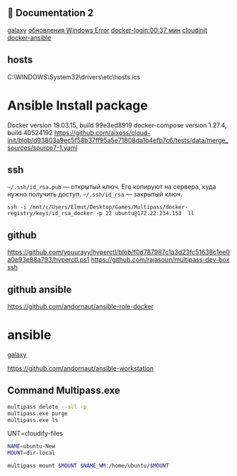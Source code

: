 
## 📘 Documentation 2
[galaxy](https://galaxy.ansible.com)
[обновления Windows Error](https://multipass.run/docs/troubleshooting-networking-on-windows)
[docker-login:00:37 мин](https://deworker.pro/edu/series/interactive-site/ansible-provisioning)
[cloudinit](https://cloudinit.readthedocs.io/en/latest/topics/examples.html)
[docker-ansible](https://github.com/cytopia/docker-ansible)

## hosts
C:\WINDOWS\System32\drivers\etc\hosts.ics
# Ansible Install package

Docker version 19.03.15, build 99e3ed8919
docker-compose version 1.27.4, build 40524192
https://github.com/aixoss/cloud-init/blob/d93803a9ec5f58b37ff95a5e71808da1b4efb7c6/tests/data/merge_sources/source7-1.yaml

## ssh

`~/.ssh/id_rsa.pub` — открытый ключ. Его копируют на сервера, куда нужно получить доступ.
`~/.ssh/id_rsa` — закрытый ключ.

`ssh -i /mnt/c/Users/Elmut/Desktop/Games/Multipass/docker-registry/keys/id_rsa_docker -p 22 ubuntu@172.22.234.153  ll`

## github

https://github.com/youurayy/hyperctl/blob/f0d787987c1a3d23fc51638c1ee0a0e93e88a793/hyperctl.ps1
https://github.com/rajasoun/multipass-dev-box
[ssh](https://github.com/mgor/ansible-playground/blob/0d8796798636cc6ab13df2ef6b0d3cc7cc816ac5/create-environment.bash)

## github ansible

https://github.com/andornaut/ansible-role-docker
# ansible

[galaxy](https://galaxy.ansible.com/search?deprecated=false&keywords=registry&order_by=-relevance&page=1)

https://github.com/andornaut/ansible-workstation

## Command  Multipass.exe

```bash
multipass delete --all -p
multipass.exe purge
multipass.exe ls
```

UNT=cloudify-files
```bash
NAME=ubuntu-New
MOUNT=dir-local

multipass mount $MOUNT $NAME_WM:/home/ubuntu/$MOUNT
```